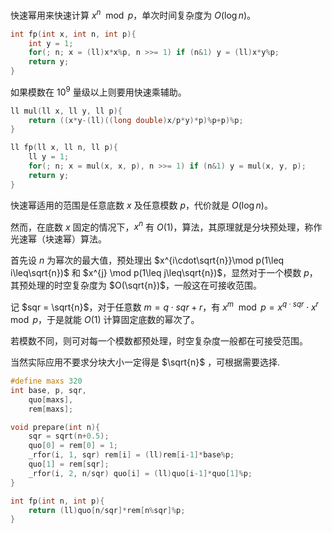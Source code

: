快速幂用来快速计算 $x^n\mod p$，单次时间复杂度为 $O(\log n)$。

```cpp
int fp(int x, int n, int p){
    int y = 1;
    for(; n; x = (ll)x*x%p, n >>= 1) if (n&1) y = (ll)x*y%p;
    return y;
}
```

如果模数在 $10^9$ 量级以上则要用快速乘辅助。

```cpp
ll mul(ll x, ll y, ll p){
    return ((x*y-(ll)((long double)x/p*y)*p)%p+p)%p;
}

ll fp(ll x, ll n, ll p){
    ll y = 1;
    for(; n; x = mul(x, x, p), n >>= 1) if (n&1) y = mul(x, y, p);
    return y;
}
```

快速幂适用的范围是任意底数 $x$ 及任意模数 $p$，代价就是 $O(\log n)$。

然而，在底数 $x$ 固定的情况下，$x^n$ 有 $O(1)$，算法，其原理就是分块预处理，称作光速幂（块速幂）算法。

首先设 $n$ 为幂次的最大值，预处理出 $x^{i\cdot\sqrt{n}}\mod p(1\leq i\leq\sqrt{n})$ 和 $x^{j} \mod p(1\leq j\leq\sqrt{n})$，显然对于一个模数 $p$，其预处理的时空复杂度为 $O(\sqrt{n})$，一般这在可接收范围。

记 $sqr = \sqrt{n}$，对于任意数 $m=q\cdot sqr + r$，有 $x^m\mod p=x^{q\cdot sqr}\cdot x^{r}\mod p$，于是就能 $O(1)$ 计算固定底数的幂次了。

若模数不同，则可对每一个模数都预处理，时空复杂度一般都在可接受范围。

当然实际应用不要求分块大小一定得是 $\sqrt{n}$ ，可根据需要选择.

```cpp
#define maxs 320
int	base, p, sqr,
	quo[maxs],
	rem[maxs];

void prepare(int n){
	sqr = sqrt(n+0.5);
	quo[0] = rem[0] = 1;
	_rfor(i, 1, sqr) rem[i] = (ll)rem[i-1]*base%p;
	quo[1] = rem[sqr];
	_rfor(i, 2, n/sqr) quo[i] = (ll)quo[i-1]*quo[1]%p;
} 

int fp(int n, int p){
	return (ll)quo[n/sqr]*rem[n%sqr]%p;
}	
```
